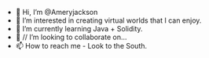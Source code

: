 - 👋 Hi, I’m @Ameryjackson
- 👀 I’m interested in creating virtual worlds that I can enjoy.
- 🌱 I’m currently learning Java + Solidity.
- 💞️ // I’m looking to collaborate on...
- 📫 How to reach me - Look to the South.

<!---
Ameryjackson/Ameryjackson is a ✨ special ✨ repository because its `README.md` (this file) appears on your GitHub profile.
You can click the Preview link to take a look at your changes.
--->
